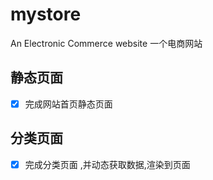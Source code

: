 # mystore
An Electronic Commerce website
一个电商网站
## 静态页面
- [x] 完成网站首页静态页面

## 分类页面
- [x] 完成分类页面 ,并动态获取数据,渲染到页面